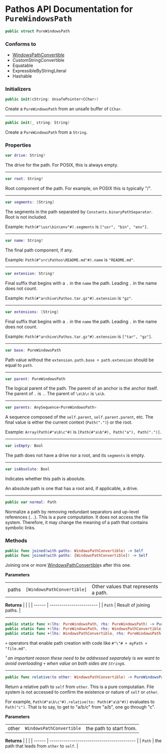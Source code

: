 # Pathos API Documentation for `PureWindowsPath`

```swift
public struct PureWindowsPath
```

### Conforms to

* [WindowsPathConvertible][]
* CustomStringConvertible
* Equatable
* ExpressibleByStringLiteral
* Hashable

### Initializers

```swift
public init(cString: UnsafePointer<CChar>)
```
Create a `PureWindowsPath` from an unsafe buffer of `CChar`.

***
```swift
public init(_ string: String)
```

Create a `PureWindowsPath` from a `String`.

### Properties

```swift
var drive: String?
```

The drive for the path. For POSIX, this is always empty.

***

```swift
var root: String?
```

Root component of the path. For example, on POSIX this is typically "/".

***

```swift
var segments: [String]
```

The segments in the path separated by `Constants.binaryPathSeparator`.
Root is not included.

Example: `Path(#"\usr\bin\env"#).segments` is `["usr", "bin", "env"]`.

***

```swift
var name: String?
```

The final path component, if any.

Example: `Path(#"src\Pathos\README.md"#).name` is `"README.md"`.

***

```swift
var extension: String?
```

Final suffix that begins with a `.` in the `name` the path. Leading `.`
in the name does not count.

Example: `Path(#"archive\Pathos.tar.gz"#).extension` is `"gz"`.

***

```swift
var extensions: [String]
```

Final suffix that begins with a `.` in the `name` the path. Leading `.`
in the name does not count.

Example: `Path(#"archive\Pathos.tar.gz"#).extension` is `["tar", "gz"]`.

***

```swift
var base: PureWindowsPath
```

Path value without the `extension`. 
`path.base + path.extension` should be equal to `path`.

***

```swift
var parent: PureWindowsPath
```

The logical parent of the path. The parent of an anchor is the anchor itself.
The parent of `.` is `.`. The parent of `\a\b\c` is `\a\b`.

***

```swift
var parents: AnySequence<PureWindowsPath>
```

A sequence composed of the `self.parent`, `self.parent.parent`, etc. The
final value is either the current context (`Path(".")`) or the root.

Example: `Array(Path(#"a\b\c"#)` is `[Path(#"a\b"#), Path("a"), Path(".")]`.

***

```swift
var isEmpty: Bool
```

The path does not have a drive nor a root, and its `segments` is empty.

***

```swift
var isAbsolute: Bool
```

Indicates whether this path is absolute.

An absolute path is one that has a root and, if applicable, a drive.

***

```swift
public var normal: Path
```

Normalize a path by removing redundant separators and up-level
references (`..`). This is a pure computation. It does not access the
file system. Therefore, it may change the meaning of a path that
contains symbolic links.

### Methods

```swift
public func joined(with paths: WindowsPathConvertible) -> Self
public func joined(with paths: [WindowsPathConvertible]) -> Self
```

Joining one or more [WindowsPathConvertible][]s after this one.

**Parameters**

|       |                          |                                      |
|-------|--------------------------|--------------------------------------|
| paths | `[WindowsPathConvertible]` | Other values that represents a path. |

**Returns**
|        |                          |
| ------ | ------------------------ |
| `Path` | Result of joining paths. |

***

```swift
public static func +(lhs: PureWindowsPath, rhs: PureWindowsPath) -> PureWindowsPath
public static func +(lhs: PureWindowsPath, rhs: WindowsPathConvertible) -> PureWindowsPath
public static func +(lhs: WindowsPathConvertible, rhs: PureWindowsPath) -> PureWindowsPath
```

`+` operators that enable path creation with code like `#"\"# + myPath + "file.md"`.

_¹ an important reason these need to be addressed separately is we want to avoid overloading `+`
when value on both sides are `String`s._

***

```swift
public func relative(to other: WindowsPathConvertible) -> PureWindowsPath
```

Return a relative path to `self` from `other`. This is a pure computatian.
File system is not accessed to confirm the existence or nature of `self`
or `other`.

For example, `Path(#"a\b\c"#).relative(to: Path(#"a\b"#))` evaluates to
`Path("c")`. That is to say, to get to "a/b/c" from "a/b", one go through
"c".

**Parameters**

|       |                          |                         |
| ----- | ------------------------ | ----------------------- |
| other | `WindowsPathConvertible` | the path to start from. |

**Returns**
|        |                                             |
| ------ | ------------------------------------------- |
| `Path` | the path that leads from `other` to `self`. |

[WindowsPathConvertible]: WindowsPathConvertible.md
